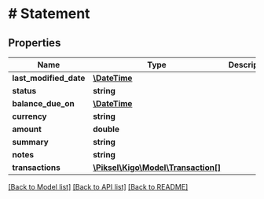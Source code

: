 # # Statement

## Properties

Name | Type | Description | Notes
------------ | ------------- | ------------- | -------------
**last_modified_date** | [**\DateTime**](\DateTime.md) |  | [optional] 
**status** | **string** |  | [optional] 
**balance_due_on** | [**\DateTime**](\DateTime.md) |  | 
**currency** | **string** |  | [optional] 
**amount** | **double** |  | [optional] 
**summary** | **string** |  | [optional] 
**notes** | **string** |  | [optional] 
**transactions** | [**\Piksel\Kigo\Model\Transaction[]**](Transaction.md) |  | [optional] 

[[Back to Model list]](../../README.md#documentation-for-models) [[Back to API list]](../../README.md#documentation-for-api-endpoints) [[Back to README]](../../README.md)


